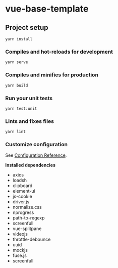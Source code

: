 # vue-base-template

## Project setup

```
yarn install
```

### Compiles and hot-reloads for development

```
yarn serve
```

### Compiles and minifies for production

```
yarn build
```

### Run your unit tests

```
yarn test:unit
```

### Lints and fixes files

```
yarn lint
```

### Customize configuration

See [Configuration Reference](https://cli.vuejs.org/config/).

**Installed dependencies**

- axios
- loadsh
- clipboard
- element-ui
- js-cookie
- driver.js
- normalize.css
- nprogress
- path-to-regexp
- screenfull
- vue-splitpane
- videojs
- throttle-debounce
- uuid
- mockjs
- fuse.js
- screenfull

